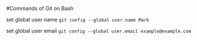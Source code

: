 #Commands of Git on Bash

set global user name
`git config --global user.name Mark`

set global user email
`git config --global user.email example@example.com`


